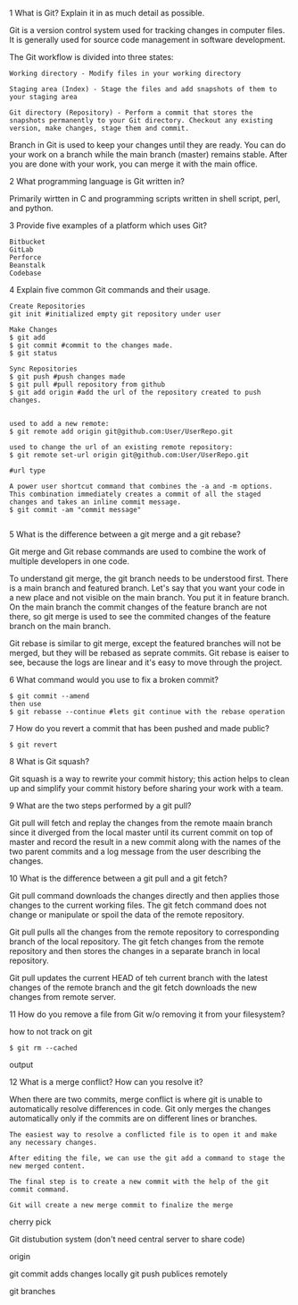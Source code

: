 1 What is Git? Explain it in as much detail as possible.

Git is a version control system used for tracking changes in computer files. It is generally used for source code management in software development. 

The Git workflow is divided into three states:

```
Working directory - Modify files in your working directory

Staging area (Index) - Stage the files and add snapshots of them to your staging area

Git directory (Repository) - Perform a commit that stores the snapshots permanently to your Git directory. Checkout any existing version, make changes, stage them and commit.
```

Branch in Git is used to keep your changes until they are ready. You can do your work on a branch while the main branch (master) remains stable. After you are done with your work, you can merge it with the main office.

 
2 What programming language is Git written in?

Primarily wirtten in C and programming scripts written in shell script, perl, and python. 

3 Provide five examples of a platform which uses Git?

```
Bitbucket 
GitLab
Perforce
Beanstalk
Codebase

```


4 Explain five common Git commands and their usage. 

```
Create Repositories
git init #initialized empty git repository under user

Make Changes
$ git add 
$ git commit #commit to the changes made. 
$ git status 

Sync Repositories
$ git push #push changes made
$ git pull #pull repository from github 
$ git add origin #add the url of the repository created to push changes. 


used to add a new remote:
$ git remote add origin git@github.com:User/UserRepo.git

used to change the url of an existing remote repository:
$ git remote set-url origin git@github.com:User/UserRepo.git

#url type

A power user shortcut command that combines the -a and -m options. This combination immediately creates a commit of all the staged changes and takes an inline commit message.
$ git commit -am "commit message"


```


5 What is the difference between a git merge and a git rebase?

Git merge and Git rebase commands are used to combine the work of multiple developers in one code. 

To understand git merge, the git branch needs to be understood first. There is a main branch and featured branch. Let's say that you want your code in a new place and not visible on the main branch. You put it in feature branch. On the main branch the commit changes of the feature branch are not there, so git merge is used to see the commited changes of the feature branch on the main branch. 

Git rebase is similar to git merge, except the featured branches will not be merged, but they will be rebased as seprate commits. Git rebase is eaiser to see, because the logs are linear and it's easy to move through the project.   

6 What command would you use to fix a broken commit?

```
$ git commit --amend
then use 
$ git rebasse --continue #lets git continue with the rebase operation
```

7 How do you revert a commit that has been pushed and made public?

```
$ git revert 
```


8 What is Git squash?

Git squash is a way to rewrite your commit history; this action helps to clean up and simplify your commit history before sharing your work with a team. 

9  What are the two steps performed by a git pull?

Git pull will fetch and replay the changes from the remote maain branch since it diverged from the local master until its current commit on top of master and record the result in a new commit along with the names of the two parent commits and a log message from the user describing the changes. 

10  What is the difference between a git pull and a git fetch?

Git pull command downloads the changes directly and then applies those changes to the current working files. The git fetch command does not change or manipulate or spoil the data of the remote repository. 

Git pull pulls all the changes from the remote repository to corresponding branch of the local repository. The git fetch changes from the remote repository and then stores the changes in a separate branch in local repository. 

Git pull updates the current HEAD of teh current branch with the latest changes of the remote branch and the git fetch downloads the new changes from remote server. 

11  How do you remove a file from Git w/o removing it from your filesystem?

how to not track on git

```
$ git rm --cached

```
output 

12  What is a merge conflict? How can you resolve it?

When there are two commits, merge conflict is where git is unable to automatically resolve differences in code. Git only merges the changes automatically only if the commits are on different lines or branches. 

```
The easiest way to resolve a conflicted file is to open it and make any necessary changes.

After editing the file, we can use the git add a command to stage the new merged content.

The final step is to create a new commit with the help of the git commit command.

Git will create a new merge commit to finalize the merge

```

cherry pick 

Git distubution system (don't need central server to share code)

origin 

git commit adds changes locally 
git push publices remotely  

git branches
